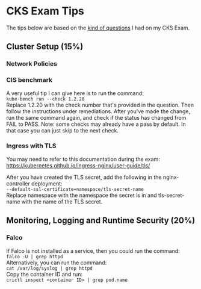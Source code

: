 # CKS Exam Tips
The tips below are based on the <ins>kind of questions</ins> I had on my CKS Exam.  

## Cluster Setup (15%)

### Network Policies

### CIS benchmark
A very useful tip I can give here is to run the command: 
<br>```kube-bench run --check 1.2.20```<br> 
Replace 1.2.20 with the check number that's provided in the question. Then follow the instructions under remediations. After you've made the change, run the same command again, and check if the status has changed from FAIL to PASS. Note: some checks may already have a pass by default. In that case you can just skip to the next check. 

### Ingress with TLS
You may need to refer to this documentation during the exam: https://kubernetes.github.io/ingress-nginx/user-guide/tls/

After you have created the TLS secret, add the following in the nginx-controller deployment:
<br>```--default-ssl-certificate=namespace/tls-secret-name```<br>
Replace namespace with the namespace the secret is in and tls-secret-name with the name of the TLS secret. 

## Monitoring, Logging and Runtime Security (20%)

### Falco
If Falco is not installed as a service, then you could run the command:
<br>```falco -U | grep httpd```<br>
Alternatively, you can run the command:
<br>```cat /var/log/syslog | grep httpd```<br>
Copy the container ID and run:
<br>```crictl inspect <container ID> | grep pod.name```<br>
